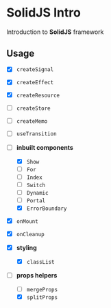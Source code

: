 # SolidJS Intro

Introduction to **SolidJS** framework

## Usage

- [x] `createSignal`
- [x] `createEffect`
- [x] `createResource`
- [ ] `createStore`
- [ ] `createMemo`
- [ ] `useTransition`

- [ ] **inbuilt components**

  - [x] `Show`
  - [ ] `For`
  - [ ] `Index`
  - [ ] `Switch`
  - [ ] `Dynamic`
  - [ ] `Portal`
  - [x] `ErrorBoundary`

- [x] `onMount`
- [x] `onCleanup`

- [x] **styling**

  - [x] `classList`

- [ ] **props helpers**

  - [ ] `mergeProps`
  - [x] `splitProps`
